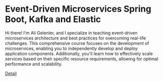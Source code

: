# Event-Driven Microservices Spring Boot, Kafka and Elastic

Hi there! I'm Ali Gelenler, and I specialize in teaching event-driven microservices architecture and best practices for overcoming real-life challenges. This comprehensive course focuses on the development of microservices, enabling you to independently develop and deploy application components. Additionally, you'll learn how to effectively scale services based on their specific resource requirements, allowing for optimal performance and scalability. 

[Detail](https://eduitfree.com/courses/event-driven-microservices-spring-boot-kafka-and-elastic)